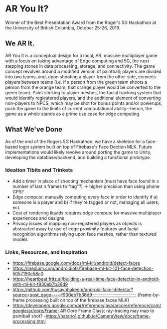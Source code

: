 # AR You It? 
Winner of the Best Presentation Award from the Roger's 5G Hackathon at the University of British Columbia, October 25-26, 2019.

## We AR It.
AR You It is a conceptual design for a local, AR, massive multiplayer game with a focus on taking advantage of Edge computing and 5G, the next stepping stones in data processing, storage, and connectivity. The game concept revolves around a modified version of paintball; players are divided into two teams, and, upon shooting a player from the other side, converts players between teams (i.e. if a person from the green team shoots a person from the orange team, that orange player would be converted to the green team). Paint sticking to player meshes, the facial tracking system that would identify regiestered players, and the additional element of converting non-players to NPCS, which may be shot for bonus points and/or powerups, push the game to the limits of current computational ability--hence, the game as a whole stands as a prime use case for edge computing.

## What We've Done
As of the end of the Rogers 5G Hackathon, we have a skeleton for a face-based login system built on top of Firebase's Face Dection MLK. Future implementations would likely revolve around porting the game to Unity, developing the database/backend, and building a functional prototype.

### Ideation Tibits and Trinkets
- Add a timer in place of shooting mechanism (must have face found in x number of last n frames to "tag"?) -> higher precision than using phone GPS?
- Edge compute: manually computing every face in order to identify if a) someone is a player and b) if they're tagged or not, managing all users, ect.
- Cost of rendering liquids requires edge compute for massive multiplayer experiences and designs
- Privacy issues of mapping non-registered players as objects is abstracted away by use of edge proximity features and facial recognition algorithms relying upon face meshes, rather than textured models

### Links, Resources, and Inspiration
- https://firebase.google.com/docs/ml-kit/android/detect-faces
- https://medium.com/androidiots/firebase-ml-kit-101-face-detection-5057190e58c0
- https://heartbeat.fritz.ai/building-a-real-time-face-detector-in-android-with-ml-kit-f930eb7b36d9
- https://github.com/husaynhakeem/android-face-detector?source=post_page-----f930eb7b36d9---------------------- (frame-by-frame processing built on top of the firebase faces MLK)
- https://developers.google.com/ar/reference/java/arcore/reference/com/google/ar/core/Frame: AR Core Frame Class; ray-tracing may map to paintball shot?
-https://natario1.github.io/CameraView/docs/frame-processing.html
